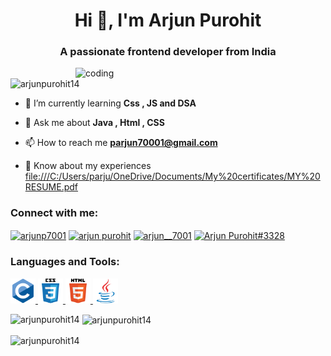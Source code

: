 <h1 align="center">Hi 👋, I'm Arjun Purohit</h1>
<h3 align="center">A passionate frontend developer from India</h3>

<img align="right" alt="coding" width="400" src="https://user-images.githubusercontent.com/55389276/140866485-8fb1c876-9a8f-4d6a-98dc-08c4981eaf70.gif">

<p align="left"> <img src="https://komarev.com/ghpvc/?username=arjunpurohit14&label=Profile%20views&color=0e75b6&style=flat" alt="arjunpurohit14" /> </p>

- 🌱 I’m currently learning **Css , JS and DSA**

- 💬 Ask me about **Java , Html , CSS**

- 📫 How to reach me **parjun70001@gmail.com**

- 📄 Know about my experiences [file:///C:/Users/parju/OneDrive/Documents/My%20certificates/MY%20RESUME.pdf](file:///C:/Users/parju/OneDrive/Documents/My%20certificates/MY%20RESUME.pdf)

<h3 align="left">Connect with me:</h3>
<p align="left">
<a href="https://twitter.com/arjunp7001" target="blank"><img align="center" src="https://raw.githubusercontent.com/rahuldkjain/github-profile-readme-generator/master/src/images/icons/Social/twitter.svg" alt="arjunp7001" height="30" width="40" /></a>
<a href="https://linkedin.com/in/arjun purohit" target="blank"><img align="center" src="https://raw.githubusercontent.com/rahuldkjain/github-profile-readme-generator/master/src/images/icons/Social/linked-in-alt.svg" alt="arjun purohit" height="30" width="40" /></a>
<a href="https://instagram.com/arjun__7001" target="blank"><img align="center" src="https://raw.githubusercontent.com/rahuldkjain/github-profile-readme-generator/master/src/images/icons/Social/instagram.svg" alt="arjun__7001" height="30" width="40" /></a>
<a href="https://discord.gg/Arjun Purohit#3328" target="blank"><img align="center" src="https://raw.githubusercontent.com/rahuldkjain/github-profile-readme-generator/master/src/images/icons/Social/discord.svg" alt="Arjun Purohit#3328" height="30" width="40" /></a>
</p>

<h3 align="left">Languages and Tools:</h3>
<p align="left"> <a href="https://www.cprogramming.com/" target="_blank" rel="noreferrer"> <img src="https://raw.githubusercontent.com/devicons/devicon/master/icons/c/c-original.svg" alt="c" width="40" height="40"/> </a> <a href="https://www.w3schools.com/css/" target="_blank" rel="noreferrer"> <img src="https://raw.githubusercontent.com/devicons/devicon/master/icons/css3/css3-original-wordmark.svg" alt="css3" width="40" height="40"/> </a> <a href="https://www.w3.org/html/" target="_blank" rel="noreferrer"> <img src="https://raw.githubusercontent.com/devicons/devicon/master/icons/html5/html5-original-wordmark.svg" alt="html5" width="40" height="40"/> </a> <a href="https://www.java.com" target="_blank" rel="noreferrer"> <img src="https://raw.githubusercontent.com/devicons/devicon/master/icons/java/java-original.svg" alt="java" width="40" height="40"/> </a> </p>

<p><img align="left" src="https://github-readme-stats.vercel.app/api/top-langs?username=arjunpurohit14&show_icons=true&locale=en&layout=compact" alt="arjunpurohit14" /></p>

<p>&nbsp;<img align="center" src="https://github-readme-stats.vercel.app/api?username=arjunpurohit14&show_icons=true&locale=en" alt="arjunpurohit14" /></p>

<p><img align="center" src="https://github-readme-streak-stats.herokuapp.com/?user=arjunpurohit14&" alt="arjunpurohit14" /></p>
